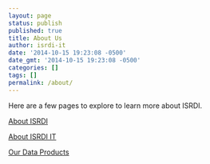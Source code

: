 ```yaml
---
layout: page
status: publish
published: true
title: About Us
author: isrdi-it
date: '2014-10-15 19:23:08 -0500'
date_gmt: '2014-10-15 19:23:08 -0500'
categories: []
tags: []
permalink: /about/
---
```

<p>Here are a few pages to explore to learn more about ISRDI.</p>
<p><a title="About ISRDI" href="/about/about-the-mpc.html">About ISRDI</a></p>
<p><a title="About ISRDI IT" href="/about/about-mpc-it.html">About ISRDI IT</a></p>
<p><a title="Data Products" href="/about/data-products.html">Our Data Products</a></p>
